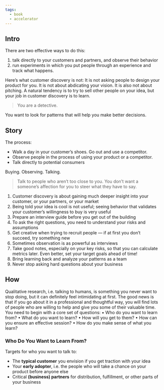 ```yaml
---
tags:
  - book
  - accelerator
---
```

## Intro

There are two effective ways to do this: 
1. talk directly to your customers and partners, and observe their behavior
2. run experiments in which you put people through an experience and track what happens.

Here’s what customer discovery is not: It is not asking people to design your product for you. It is not about abdicating your vision. It is also not about pitching. A natural tendency is to try to sell other people on your idea, but your job in customer discovery is to learn.

> You are a detective.

You want to look for patterns that will help you make better decisions.

## Story

The process:
- Walk a day in your customer’s shoes. Go out and use a competitor.  
- Observe people in the process of using your product or a competitor. 
- Talk directly to potential consumers

Buying. Observing. Talking.

> Talk to people who aren’t too close to you. You don’t want a someone’s affection for you to steer what they have to say.

1. Customer discovery is about gaining much deeper insight into your customer, or your partners, or your market
2. Being told your idea is cool is not useful; seeing behavior that validates your customer’s willingness to buy is very useful
3. Prepare an interview guide before you get out of the building
4. To ask the right questions, you need to understand your risks and assumptions
5. Get creative when trying to recruit people — if at first you don’t succeed, try something new 
6. Sometimes observation is as powerful as interviews
7. Take good notes, especially on your key risks, so that you can calculate metrics later. Even better, set your target goals ahead of time!
8. Bring learning back and analyze your patterns as a team
9. Never stop asking hard questions about your business

## How

Qualitative research, i.e. talking to humans, is something you never want to stop doing, but it can definitely feel intimidating at first. The good news is that if you go about it in a professional and thoughtful way, you will find lots of people who are willing to help and give you some of their valuable time. You need to begin with a core set of questions:
• Who do you want to learn from?
• What do you want to learn?
• How will you get to them?
• How can you ensure an effective session?
• How do you make sense of what you learn?

### Who Do You Want to Learn From?

Targets for who you want to talk to:
- The **typical customer** you envision if you get traction with your idea
- Your **early adopter**, i.e. the people who will take a chance on your product before anyone else
- Critical **(business) partners** for distribution, fulfillment, or other parts of your business

